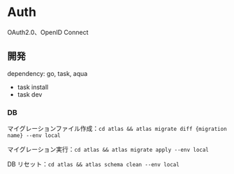 # Auth

OAuth2.0、OpenID Connect

## 開発

dependency: go, task, aqua

- task install
- task dev

### DB

マイグレーションファイル作成：`cd atlas && atlas migrate diff {migration name} --env local`

マイグレーション実行：`cd atlas && atlas migrate apply --env local`

DB リセット：`cd atlas && atlas schema clean --env local`
